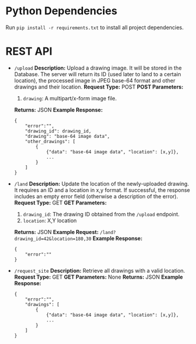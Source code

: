 # Python Dependencies
Run `pip install -r requirements.txt` to install all project dependencies.

# REST API
- `/upload`
  **Description:** Upload a drawing image. It will be stored in the Database. The server will return its ID (used later to land to a certain location), the processed image in JPEG base-64 format and other drawings and their location.
  **Request Type:** POST
  **POST Parameters:**
  1. `drawing`: A multipart/x-form image file.
  
  **Returns:** JSON
  **Example Response:**
    ``` 
    {
        "error":"",
        "drawing_id": drawing_id,
        "drawing": "base-64 image data",
        "other_drawings": [
            {
                {"data": "base-64 image data", "location": [x,y]},
                ...
            }
        ]
    }
    ```
    
- `/land`
  **Description:** Update the location of the newly-uploaded drawing. It requires an ID and a location in x,y format. If successful, the response includes an empty error field (otherwise a description of the error).
  **Request Type:** GET
  **GET Parameters:**
  1. `drawing_id`: The drawing ID obtained from the `/upload` endpoint.
  2. `location`: X,Y location

  **Returns:** JSON
  **Example Request:** `/land?drawing_id=42&location=180,30`
  **Example Response:**
    ``` 
    {
        "error":""
    }
    ```
    
- `/request_site`
  **Description:** Retrieve all drawings with a valid location.
  **Request Type:** GET
  **GET Parameters:** None
  **Returns:** JSON
  **Example Response:**
    ``` 
    {
        "error":"",
        "drawings": [
            {
                {"data": "base-64 image data", "location": [x,y]},
                ...
            }
        ]
    }
    ```
    